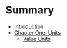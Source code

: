 # Summary

* [Introduction](README.md)
* [Chapter One: Units](chapter1.md)
   * [Value Units](value_units.md)

